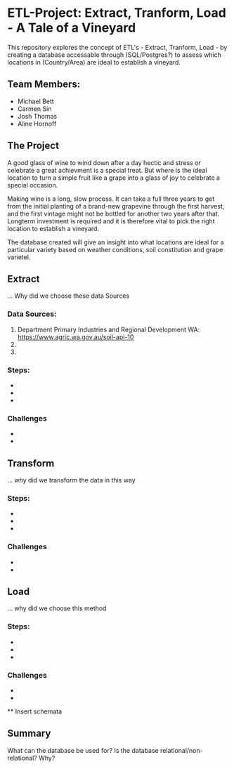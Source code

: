 # ETL-Project: Extract, Tranform, Load - A Tale of a Vineyard
This repository explores the concept of ETL's - Extract, Tranform, Load - by creating a database accessable through (SQL/Postgres?) to assess which locations in (Country/Area) are ideal to establish a vineyard. 

## Team Members:
* Michael Bett
* Carmen Sin
* Josh Thomas
* Aline Hornoff

## The Project
A good glass of wine to wind down after a day hectic and stress or celebrate a great achievment is a special treat. But where is the ideal location to turn a simple fruit like a grape into a glass of joy to celebrate a special occasion.

Making wine is a long, slow process. It can take a full three years to get from the initial planting of a brand-new grapevine through the first harvest, and the first vintage might not be bottled for another two years after that. Longterm investment is required and it is therefore vital to pick the right location to establish a vineyard.

The database created will give an insight into what locations are ideal for a particular variety based on weather conditions, soil constitution and grape varietel.

## Extract
... Why did we choose these data Sources

### Data Sources:
1. Department Primary Industries and Regional Development WA: https://www.agric.wa.gov.au/soil-api-10
2.  
3. 

### Steps:
* 
* 
* 

### Challenges
* 
* 

## Transform
... why did we transform the data in this way

### Steps:
* 
* 
* 

### Challenges
* 
* 

## Load
... why did we choose this method 

### Steps:
* 
* 
* 

### Challenges
* 
* 

** Insert schemata

## Summary
What can the database be used for? Is the database relational/non-relational? Why?



